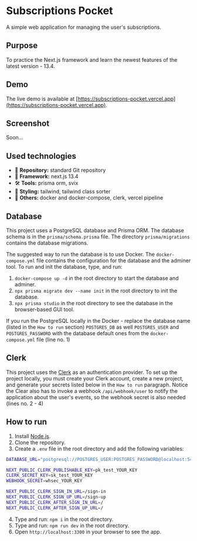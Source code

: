 # Subscriptions Pocket

A simple web application for managing the user's subscriptions.

## Purpose

To practice the Next.js framework and learn the newest features of the latest version - 13.4.

## Demo

The live demo is available at [https://subscriptions-pocket.vercel.app](https://subscriptions-pocket.vercel.app).

## Screenshot

Soon...

## Used technologies

- 🎁 **Repository:** standard Git repository
- 🌈 **Framework:** next.js 13.4
- 🛠️ **Tools:** prisma orm, svix
- 🎨 **Styling:** tailwind, tailwind class sorter
- 💎 **Others:** docker and docker-compose, clerk, vercel pipeline

## Database

This project uses a PostgreSQL database and Prisma ORM. The database schema is in the `prisma/schema.prisma` file. The directory `prisma/migrations` contains the database migrations.

The suggested way to run the database is to use Docker. The `docker-compose.yml` file contains the configuration for the database and the adminer tool. To run and init the database, type, and run:

1. `docker-compose up -d` in the root directory to start the database and adminer.
2. `npx prisma migrate dev --name init` in the root directory to init the database.
3. `npx prisma studio` in the root directory to see the database in the browser-based GUI tool.

If you run the PostgreSQL locally in the Docker - replace the database name (listed in the `How to run` section) `POSTGRES_DB` as well `POSTGRES_USER` and `POSTGRES_PASSWORD` with the database default ones from the `docker-compose.yml` file (line no. 1)

## Clerk

This project uses the [Clerk](https://clerk.com/) as an authentication provider. To set up the project locally, you must create your Clerk account, create a new project, and generate your secrets listed below in the `How to run` paragraph. Notice the Clear also has to invoke a webhook `/api/webhook/user` to notify the application about the user's events, so the webhook secret is also needed (lines no. 2 - 4)

## How to run

1. Install [Node.js](https://nodejs.org/en/download/).
2. Clone the repository.
3. Create a `.env` file in the root directory and add the following variables:

```bash
DATABASE_URL="postgresql://POSTGRES_USER:POSTGRES_PASSWORD@localhost:5432/POSTGRES_DB?schema=public"

NEXT_PUBLIC_CLERK_PUBLISHABLE_KEY=pk_test_YOUR_KEY
CLERK_SECRET_KEY=sk_test_YOUR_KEY
WEBHOOK_SECRET=whsec_YOUR_KEY

NEXT_PUBLIC_CLERK_SIGN_IN_URL=/sign-in
NEXT_PUBLIC_CLERK_SIGN_UP_URL=/sign-up
NEXT_PUBLIC_CLERK_AFTER_SIGN_IN_URL=/
NEXT_PUBLIC_CLERK_AFTER_SIGN_UP_URL=/
```

4. Type and run: `npm i` in the root directory.
5. Type and run: `npm run dev` in the root directory.
6. Open `http://localhost:3300` in your browser to see the app.
